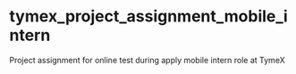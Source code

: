 # tymex_project_assignment_mobile_intern
Project assignment for online test during apply mobile intern role at TymeX
